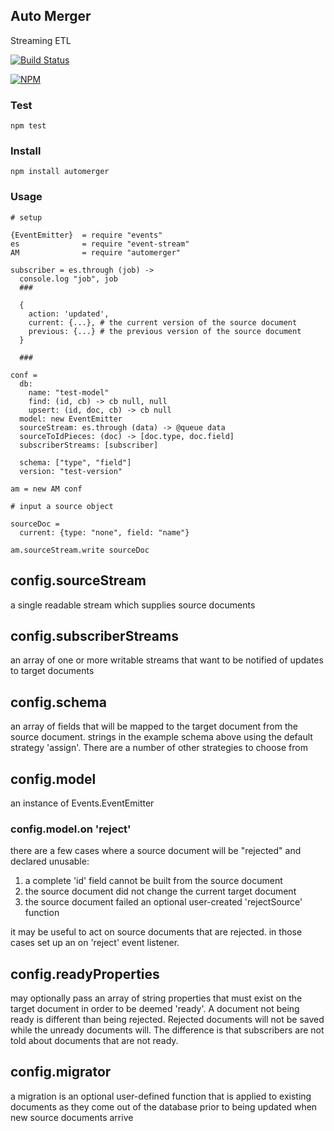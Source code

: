 ## Auto Merger

Streaming ETL

[![Build Status](https://travis-ci.org/Interlincx/automerger.png)](https://travis-ci.org/Interlincx/automerger)

[![NPM](https://nodei.co/npm/automerger.png)](https://nodei.co/npm/automerger/)


### Test

    npm test

### Install

    npm install automerger

### Usage

    # setup

    {EventEmitter}  = require "events"
    es              = require "event-stream"
    AM              = require "automerger"

    subscriber = es.through (job) ->
      console.log "job", job
      ###

      {
        action: 'updated',
        current: {...}, # the current version of the source document
        previous: {...} # the previous version of the source document
      }

      ###

    conf =
      db:
        name: "test-model"
        find: (id, cb) -> cb null, null
        upsert: (id, doc, cb) -> cb null
      model: new EventEmitter
      sourceStream: es.through (data) -> @queue data
      sourceToIdPieces: (doc) -> [doc.type, doc.field]
      subscriberStreams: [subscriber]

      schema: ["type", "field"]
      version: "test-version"

    am = new AM conf

    # input a source object

    sourceDoc =
      current: {type: "none", field: "name"}

    am.sourceStream.write sourceDoc

## config.sourceStream

a single readable stream which supplies source documents

## config.subscriberStreams

an array of one or more writable streams that want to be notified of updates to target documents

## config.schema

an array of fields that will be mapped to the target document from the source document. strings in the example schema above using the default strategy 'assign'. There are a number of other strategies to choose from

## config.model

an instance of Events.EventEmitter

### config.model.on 'reject'

there are a few cases where a source document will be "rejected" and declared unusable:
  1. a complete 'id' field cannot be built from the source document
  2. the source document did not change the current target document
  3. the source document failed an optional user-created 'rejectSource' function

it may be useful to act on source documents that are rejected. in those cases set up an on 'reject' event listener.

## config.readyProperties

may optionally pass an array of string properties that must exist on the target document in order to be deemed 'ready'. A document not being ready is different than being rejected. Rejected documents will not be saved while the unready documents will. The difference is that subscribers are not told about documents that are not ready.

## config.migrator

a migration is an optional user-defined function that is applied to existing documents as they come out of the database prior to being updated when new source documents arrive






